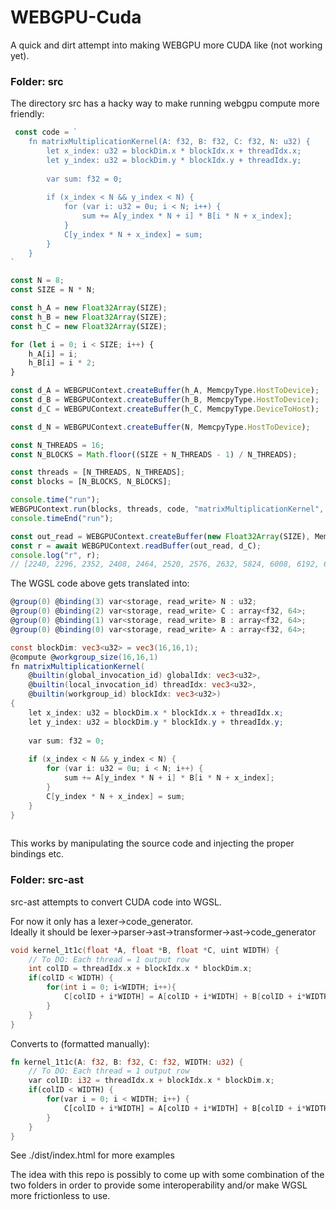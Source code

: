 # WEBGPU-Cuda
A quick and dirt attempt into making WEBGPU more CUDA like (not working yet).

### Folder: src
The directory src has a hacky way to make running webgpu compute more friendly:
```typescript
 const code = `
    fn matrixMultiplicationKernel(A: f32, B: f32, C: f32, N: u32) {
        let x_index: u32 = blockDim.x * blockIdx.x + threadIdx.x;
        let y_index: u32 = blockDim.y * blockIdx.y + threadIdx.y;
        
        var sum: f32 = 0;
        
        if (x_index < N && y_index < N) {
            for (var i: u32 = 0u; i < N; i++) {
                sum += A[y_index * N + i] * B[i * N + x_index];
            }
            C[y_index * N + x_index] = sum;
        }
    }
`

const N = 8;
const SIZE = N * N;

const h_A = new Float32Array(SIZE);
const h_B = new Float32Array(SIZE);
const h_C = new Float32Array(SIZE);

for (let i = 0; i < SIZE; i++) {
    h_A[i] = i;
    h_B[i] = i * 2;
}

const d_A = WEBGPUContext.createBuffer(h_A, MemcpyType.HostToDevice);
const d_B = WEBGPUContext.createBuffer(h_B, MemcpyType.HostToDevice);
const d_C = WEBGPUContext.createBuffer(h_C, MemcpyType.DeviceToHost);

const d_N = WEBGPUContext.createBuffer(N, MemcpyType.HostToDevice);

const N_THREADS = 16;
const N_BLOCKS = Math.floor((SIZE + N_THREADS - 1) / N_THREADS);

const threads = [N_THREADS, N_THREADS];
const blocks = [N_BLOCKS, N_BLOCKS];

console.time("run");
WEBGPUContext.run(blocks, threads, code, "matrixMultiplicationKernel", d_A, d_B, d_C, d_N);
console.timeEnd("run");

const out_read = WEBGPUContext.createBuffer(new Float32Array(SIZE), MemcpyType.Readback);
const r = await WEBGPUContext.readBuffer(out_read, d_C);
console.log("r", r);
// [2240, 2296, 2352, 2408, 2464, 2520, 2576, 2632, 5824, 6008, 6192, 6376, 6560, 6744, 6928, 7112, 9408, 9720, 10032, 10344, 10656, 10968, 11280, 11592, 12992, 13432, 13872, 14312, 14752, 15192, 15632, 16072, 16576, 17144, 17712, 18280, 18848, 19416, 19984, 20552, 20160, 20856, 21552, 22248, 22944, 23640, 24336, 25032, 23744, 24568, 25392, 26216, 27040, 27864, 28688, 29512, 27328, 28280, 29232, 30184, 31136, 32088, 33040, 33992]
```

The WGSL code above gets translated into:
```glsl
@group(0) @binding(3) var<storage, read_write> N : u32;
@group(0) @binding(2) var<storage, read_write> C : array<f32, 64>;
@group(0) @binding(1) var<storage, read_write> B : array<f32, 64>;
@group(0) @binding(0) var<storage, read_write> A : array<f32, 64>;

const blockDim: vec3<u32> = vec3(16,16,1);
@compute @workgroup_size(16,16,1)
fn matrixMultiplicationKernel(
    @builtin(global_invocation_id) globalIdx: vec3<u32>,
    @builtin(local_invocation_id) threadIdx: vec3<u32>,
    @builtin(workgroup_id) blockIdx: vec3<u32>) 
{
    let x_index: u32 = blockDim.x * blockIdx.x + threadIdx.x;
    let y_index: u32 = blockDim.y * blockIdx.y + threadIdx.y;
    
    var sum: f32 = 0;
    
    if (x_index < N && y_index < N) {
        for (var i: u32 = 0u; i < N; i++) {
            sum += A[y_index * N + i] * B[i * N + x_index];
        }
        C[y_index * N + x_index] = sum;
    }
}
        
```

This works by manipulating the source code and injecting the proper bindings etc.


### Folder: src-ast
src-ast attempts to convert CUDA code into WGSL.

For now it only has a lexer->code_generator.<br/>
Ideally it should be lexer->parser->ast->transformer->ast->code_generator
```C++
void kernel_1t1c(float *A, float *B, float *C, uint WIDTH) {
    // To DO: Each thread = 1 output row
    int colID = threadIdx.x + blockIdx.x * blockDim.x;
    if(colID < WIDTH) {
        for(int i = 0; i<WIDTH; i++){
            C[colID + i*WIDTH] = A[colID + i*WIDTH] + B[colID + i*WIDTH];
        }
    }
}
```
Converts to (formatted manually):
```rust
fn kernel_1t1c(A: f32, B: f32, C: f32, WIDTH: u32) {
    // To DO: Each thread = 1 output row
    var colID: i32 = threadIdx.x + blockIdx.x * blockDim.x;
    if(colID < WIDTH) {
        for(var i = 0; i < WIDTH; i++) {
            C[colID + i*WIDTH] = A[colID + i*WIDTH] + B[colID + i*WIDTH];
        }
    }
}
```
See ./dist/index.html for more examples

The idea with this repo is possibly to come up with some combination of the two folders in order to provide some interoperability and/or make WGSL more frictionless to use.